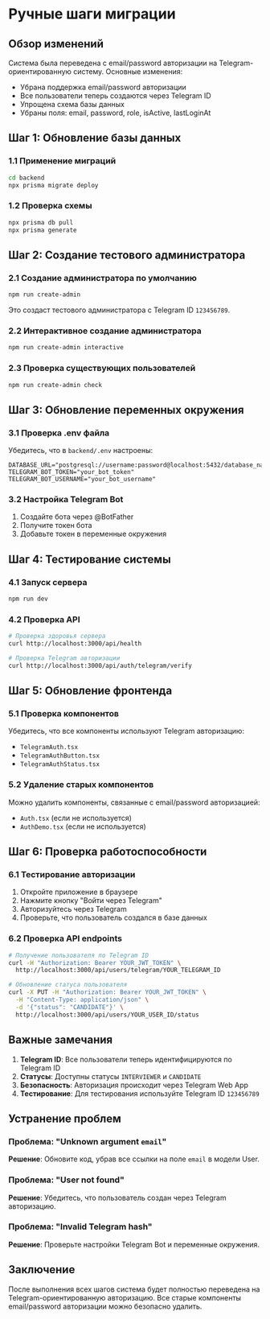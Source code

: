 # Ручные шаги миграции

## Обзор изменений

Система была переведена с email/password авторизации на Telegram-ориентированную систему. Основные изменения:

- Убрана поддержка email/password авторизации
- Все пользователи теперь создаются через Telegram ID
- Упрощена схема базы данных
- Убраны поля: email, password, role, isActive, lastLoginAt

## Шаг 1: Обновление базы данных

### 1.1 Применение миграций

```bash
cd backend
npx prisma migrate deploy
```

### 1.2 Проверка схемы

```bash
npx prisma db pull
npx prisma generate
```

## Шаг 2: Создание тестового администратора

### 2.1 Создание администратора по умолчанию

```bash
npm run create-admin
```

Это создаст тестового администратора с Telegram ID `123456789`.

### 2.2 Интерактивное создание администратора

```bash
npm run create-admin interactive
```

### 2.3 Проверка существующих пользователей

```bash
npm run create-admin check
```

## Шаг 3: Обновление переменных окружения

### 3.1 Проверка .env файла

Убедитесь, что в `backend/.env` настроены:

```env
DATABASE_URL="postgresql://username:password@localhost:5432/database_name"
TELEGRAM_BOT_TOKEN="your_bot_token"
TELEGRAM_BOT_USERNAME="your_bot_username"
```

### 3.2 Настройка Telegram Bot

1. Создайте бота через @BotFather
2. Получите токен бота
3. Добавьте токен в переменные окружения

## Шаг 4: Тестирование системы

### 4.1 Запуск сервера

```bash
npm run dev
```

### 4.2 Проверка API

```bash
# Проверка здоровья сервера
curl http://localhost:3000/api/health

# Проверка Telegram авторизации
curl http://localhost:3000/api/auth/telegram/verify
```

## Шаг 5: Обновление фронтенда

### 5.1 Проверка компонентов

Убедитесь, что все компоненты используют Telegram авторизацию:

- `TelegramAuth.tsx`
- `TelegramAuthButton.tsx`
- `TelegramAuthStatus.tsx`

### 5.2 Удаление старых компонентов

Можно удалить компоненты, связанные с email/password авторизацией:

- `Auth.tsx` (если не используется)
- `AuthDemo.tsx` (если не используется)

## Шаг 6: Проверка работоспособности

### 6.1 Тестирование авторизации

1. Откройте приложение в браузере
2. Нажмите кнопку "Войти через Telegram"
3. Авторизуйтесь через Telegram
4. Проверьте, что пользователь создался в базе данных

### 6.2 Проверка API endpoints

```bash
# Получение пользователя по Telegram ID
curl -H "Authorization: Bearer YOUR_JWT_TOKEN" \
  http://localhost:3000/api/users/telegram/YOUR_TELEGRAM_ID

# Обновление статуса пользователя
curl -X PUT -H "Authorization: Bearer YOUR_JWT_TOKEN" \
  -H "Content-Type: application/json" \
  -d '{"status": "CANDIDATE"}' \
  http://localhost:3000/api/users/YOUR_USER_ID/status
```

## Важные замечания

1. **Telegram ID**: Все пользователи теперь идентифицируются по Telegram ID
2. **Статусы**: Доступны статусы `INTERVIEWER` и `CANDIDATE`
3. **Безопасность**: Авторизация происходит через Telegram Web App
4. **Тестирование**: Для тестирования используйте Telegram ID `123456789`

## Устранение проблем

### Проблема: "Unknown argument `email`"

**Решение**: Обновите код, убрав все ссылки на поле `email` в модели User.

### Проблема: "User not found"

**Решение**: Убедитесь, что пользователь создан через Telegram авторизацию.

### Проблема: "Invalid Telegram hash"

**Решение**: Проверьте настройки Telegram Bot и переменные окружения.

## Заключение

После выполнения всех шагов система будет полностью переведена на Telegram-ориентированную авторизацию. Все старые компоненты email/password авторизации можно безопасно удалить.
